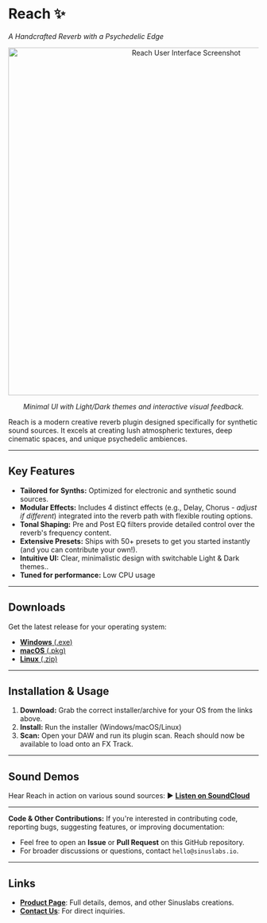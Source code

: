 # Reach ✨
*A Handcrafted Reverb with a Psychedelic Edge*

<p align="center">
  <img src="https://github.com/user-attachments/assets/c007699c-bf73-4c88-908b-ea9d9a1a5be1" alt="Reach User Interface Screenshot" width="700"/>
</p>
<p align="center">
  <em>Minimal UI with Light/Dark themes and interactive visual feedback.</em>
</p>

Reach is a modern creative reverb plugin designed specifically for synthetic sound sources. It excels at creating lush atmospheric textures, deep cinematic spaces, and unique psychedelic ambiences.

---

## Key Features

* **Tailored for Synths:** Optimized for electronic and synthetic sound sources.
* **Modular Effects:** Includes 4 distinct effects (e.g., Delay, Chorus - *adjust if different*) integrated into the reverb path with flexible routing options.
* **Tonal Shaping:** Pre and Post EQ filters provide detailed control over the reverb's frequency content.
* **Extensive Presets:** Ships with 50+ presets to get you started instantly (and you can contribute your own!).
* **Intuitive UI:** Clear, minimalistic design with switchable Light & Dark themes..
* **Tuned for performance:** Low CPU usage

---

## Downloads

Get the latest release for your operating system:

* [**Windows** (.exe)](https://github.com/Sinuslabs/Reach/releases/latest/download/Reach-Windows.exe)
* [**macOS** (.pkg)](https://github.com/Sinuslabs/Reach/releases/latest/download/Reach-MacOS.pkg)
* [**Linux** (.zip)](https://github.com/Sinuslabs/Reach/releases/latest/download/Reach-Linux.zip)

---

## Installation & Usage

1.  **Download:** Grab the correct installer/archive for your OS from the links above.
2.  **Install:** Run the installer (Windows/macOS/Linux)
3.  **Scan:** Open your DAW and run its plugin scan. Reach should now be available to load onto an FX Track.

---

## Sound Demos

Hear Reach in action on various sound sources:
▶️ [**Listen on SoundCloud**](https://soundcloud.com/sinuslabs/sets/reach-music-demos)

---

**Code & Other Contributions:**
If you're interested in contributing code, reporting bugs, suggesting features, or improving documentation:
* Feel free to open an **Issue** or **Pull Request** on this GitHub repository.
* For broader discussions or questions, contact `hello@sinuslabs.io`.

---

## Links

* **[Product Page](https://sinuslabs.io/product/reach/)**: Full details, demos, and other Sinuslabs creations.
* **[Contact Us](mailto:hello@sinuslabs.io)**: For direct inquiries.
